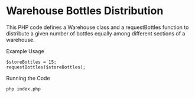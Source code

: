 # Warehouse Bottles Distribution
This PHP code defines a Warehouse class and a requestBottles function to distribute a given number of bottles equally among different sections of a warehouse.

Example Usage
```shell
$storeBottles = 15;
requestBottles($storeBottles);
```

Running the Code
```bash
php index.php
```
